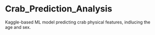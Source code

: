 # Crab_Prediction_Analysis
Kaggle-based ML model predicting crab physical features, indlucing the age and sex.
